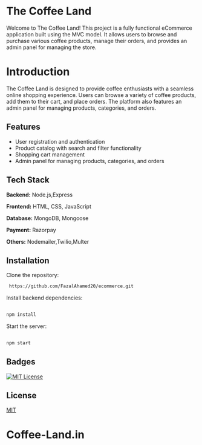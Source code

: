 
# The Coffee Land

Welcome to The Coffee Land! This project is a fully functional eCommerce application built using the MVC model. It allows users to browse and purchase various coffee products, manage their orders, and provides an admin panel for managing the store.

# Introduction

The Coffee Land is designed to provide coffee enthusiasts with a seamless online shopping experience. Users can browse a variety of coffee products, add them to their cart, and place orders. The platform also features an admin panel for managing products, categories, and orders.

## Features

- User registration and authentication
- Product catalog with search and filter functionality
- Shopping cart management
- Admin panel for managing products, categories, and orders


## Tech Stack

**Backend:** Node.js,Express

**Frontend:** HTML, CSS, JavaScript

**Database:**  MongoDB, Mongoose

**Payment:**  Razorpay

**Others:**  Nodemailer,Twilio,Multer


## Installation

Clone the repository:

```bash
 https://github.com/FazalAhamed20/ecommerce.git

```
Install backend dependencies:

```bash
  
npm install


```
Start the server:

```bash
  
npm start


```
    
## Badges



[![MIT License](https://img.shields.io/badge/License-MIT-green.svg)](https://choosealicense.com/licenses/mit/)



## License

[MIT](https://choosealicense.com/licenses/mit/)


# Coffee-Land.in
